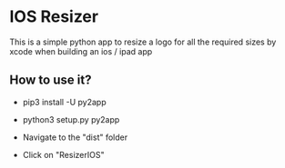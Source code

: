 # IOS Resizer
This is a simple python app to resize a logo for all the required sizes by xcode when building an ios / ipad app

## How to use it?
* pip3 install -U py2app
* python3 setup.py py2app

* Navigate to the "dist" folder
* Click on "ResizerIOS"
